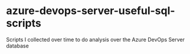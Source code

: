 # azure-devops-server-useful-sql-scripts
Scripts I collected over time to do analysis over the Azure DevOps Server database
